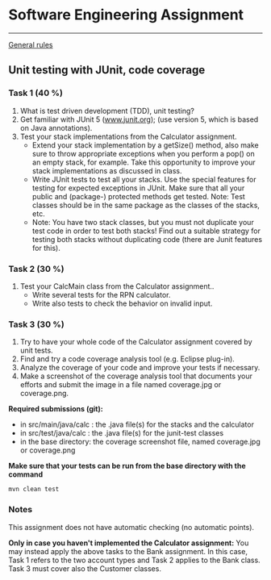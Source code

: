 # Software Engineering Assignment
----------------------------------------------

[General rules](generalRules.md)

Unit testing with JUnit, code coverage
----------------------------------------------------

### Task 1 (40 %)
1.  What is test driven development (TDD), unit testing?
1.  Get familiar with JUnit 5 (www.junit.org); (use version 5, which is based on Java annotations).
1.  Test your stack implementations from the Calculator assignment.
	* Extend your stack implementation by a getSize() method, also make sure to throw appropriate exceptions when you perform a pop() on an empty stack, for example. Take this opportunity to improve your stack implementations as discussed in class.
   	* Write JUnit tests to test all your stacks. Use the special features for testing for expected exceptions in JUnit. Make sure that all your public and (package-) protected methods get tested. Note: Test classes should be in the same package as the classes of the stacks, etc.
    * Note: You have two stack classes, but you must not duplicate your test code in order to test both stacks! Find out a suitable strategy for testing both stacks without duplicating code (there are Junit features for this).

### Task 2 (30 %)
1.	Test your CalcMain class from the Calculator assignment..
    * Write several tests for the RPN calculator.
    * Write also tests to check the behavior on invalid input.

### Task 3 (30 %)
1. Try to have your whole code of the Calculator assignment covered by unit tests.
1. Find and try a code coverage analysis tool (e.g. Eclipse plug-in).
1. Analyze the coverage of your code and improve your tests if necessary.
1. Make a screenshot of the coverage analysis tool that documents your efforts and submit the image in a file named coverage.jpg or coverage.png.

**Required submissions (git):**
* in src/main/java/calc : the .java file(s) for the stacks and the calculator
* in src/test/java/calc : the .java file(s) for the junit-test classes
* in the base directory: the coverage screenshot file, named coverage.jpg or coverage.png

**Make sure that your tests can be run from the base directory with the command**
```
mvn clean test
```

### Notes
This assignment does not have automatic checking (no automatic points). 

**Only in case you haven't implemented the Calculator assignment:**
You may instead apply the above tasks to the Bank assignment. In this case, Task 1 refers to the two account types and Task 2 applies to the Bank class. Task 3 must  cover also the Customer classes.

